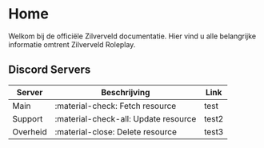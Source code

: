 # Home
Welkom bij de officiële Zilverveld documentatie. Hier vind u alle belangrijke informatie omtrent Zilverveld Roleplay.

## Discord Servers
| Server      | Beschrijving                         | Link                  |
| ----------- | ------------------------------------ | --------------------- |
| Main        | :material-check:     Fetch resource  | test                  |
| Support     | :material-check-all: Update resource | test2                 |
| Overheid    | :material-close:     Delete resource | test3                 |
